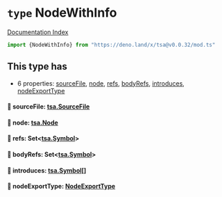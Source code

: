 # `type` NodeWithInfo

[Documentation Index](../README.md)

```ts
import {NodeWithInfo} from "https://deno.land/x/tsa@v0.0.32/mod.ts"
```

## This type has

- 6 properties:
[sourceFile](#-sourcefile-tsasourcefile),
[node](#-node-tsanode),
[refs](#-refs-settsasymbol),
[bodyRefs](#-bodyrefs-settsasymbol),
[introduces](#-introduces-tsasymbol),
[nodeExportType](#-nodeexporttype-nodeexporttype)


#### 📄 sourceFile: [tsa.SourceFile](../interface.SourceFile/README.md)



#### 📄 node: [tsa.Node](../interface.Node/README.md)



#### 📄 refs: Set\<[tsa.Symbol](../interface.Symbol/README.md)>



#### 📄 bodyRefs: Set\<[tsa.Symbol](../interface.Symbol/README.md)>



#### 📄 introduces: [tsa.Symbol](../interface.Symbol/README.md)\[]



#### 📄 nodeExportType: [NodeExportType](../enum.NodeExportType/README.md)



